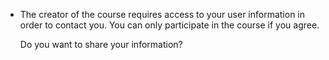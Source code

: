 - The creator of the course requires access to your user information in order to contact you. You can only participate in the course if you agree.

  Do you want to share your information?
